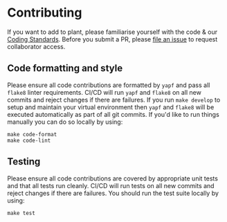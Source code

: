 # Contributing

If you want to add to plant, please familiarise yourself with the code & our [Coding Standards][]. Before you submit a PR, please [file an issue][new collab] to request collaborator access.

## Code formatting and style

Please ensure all code contributions are formatted by `yapf` and pass all `flake8` linter requirements.
CI/CD will run `yapf` and `flake8` on all new commits and reject changes if there are failures.  If you
run `make develop` to setup and maintain your virtual environment then `yapf` and `flake8` will be executed
automatically as part of all git commits.  If you'd like to run things manually you can do so locally by using:

```shell
make code-format
make code-lint
```

## Testing

Please ensure all code contributions are covered by appropriate unit tests and that all tests run cleanly.
CI/CD will run tests on all new commits and reject changes if there are failures. You should run the test
suite locally by using:

```shell
make test
```

[Coding Standards]: https://github.com/ComplianceAsCode/auditree-framework/blob/master/doc/coding-standards.rst
[new collab]: https://github.com/ComplianceAsCode/auditree-plant/issues/new?template=new-collaborator.md
